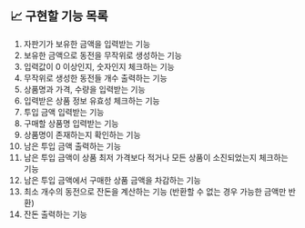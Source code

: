 ## 📈 구현할 기능 목록
1. 자판기가 보유한 금액을 입력받는 기능
2. 보유한 금액으로 동전을 무작위로 생성하는 기능
3. 입력값이 0 이상인지, 숫자인지 체크하는 기능
4. 무작위로 생성한 동전들 개수 출력하는 기능
5. 상품명과 가격, 수량을 입력받는 기능
6. 입력받은 상품 정보 유효성 체크하는 기능
7. 투입 금액 입력받는 기능
8. 구매할 상품명 입력받는 기능
9. 상품명이 존재하는지 확인하는 기능
10. 남은 투입 금액 출력하는 기능
11. 남은 투입 금액이 상품 최저 가격보다 적거나 모든 상품이 소진되었는지 체크하는 기능
12. 남은 투입 금액에서 구매한 상품 금액을 차감하는 기능
13. 최소 개수의 동전으로 잔돈을 계산하는 기능 (반환할 수 없는 경우 가능한 금액만 반환)
14. 잔돈 출력하는 기능